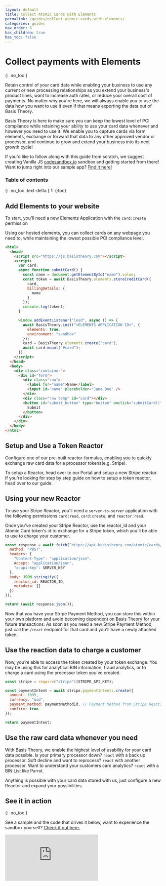 ```yaml
---
layout: default
title: Collect Atomic Cards with Elements
permalink: /guides/collect-atomic-cards-with-elements/
categories: guides
nav_order: 3
has_children: true
has_toc: false
---
```

# Collect payments with Elements
{: .no_toc }

Retain control of your card data  while enabling your business to use any current or new processing relationships as you extend your business's product lines, want to increase auth rates, or reduce your overall cost of payments.  No matter why you're here, we will always enable you to use the data how you want to use it even if that means exporting the data out of Basis Theory.

Basis Theory is here to make sure you can keep the lowest level of PCI compliance while retaining your ability to use your card data whenever and however you need to use it. We enable you to capture cards via form elements, exchange or forward that data to any other approved vendor or processor, and continue to grow and extend your business into its next growth cycle!

If you'd like to follow along with this guide from scratch, we suggest creating Vanilla JS <a href="http://codesandbox.io/">codesandbox.io</a> sandbox and getting started from there! Want to jump right into our sample app? <a href="https://codesandbox.io/s/example-charging-card-o2qss?file=/public/index.html">Find it here!</a>

### Table of contents
{: .no_toc .text-delta }
1. 
{:toc}

## Add Elements to your website

<span class="base-alert warning">
  <span>
    To start, you'll need a new Elements Application with the <code>card:create</code> permission
  </span>
</span>

Using our hosted elements, you can collect cards on any webpage you need to, while maintaining the lowest possible PCI compliance level.

```html
<html>
  <head>
    <script src="https://js.basistheory.com"></script>
    <script>
      var card;
      async function submitCard() {
        const name = document.getElementById("name").value;
        const token = await BasisTheory.elements.storeCreditCard({
          card,
          billingDetails: {
            name
          }
        });
        console.log(token);
      }

      window.addEventListener("load", async () => {
        await BasisTheory.init("<ELEMENTS APPLICATION ID>", {
          elements: true,
          environment: "sandbox"
        });
        card = BasisTheory.elements.create("card");
        await card.mount("#card");
      });
    </script>
  </head>
  <body>
    <div class="container">
      <div id="form">
        <div class="row">
          <label for="name">Name</label>
          <input id="name" placeholder="Jane Doe" />
        </div>
        <div class="row temp" id="card"></div>
        <button id="submit_button" type="button" onclick="submitCard()">
          Submit
        </button>
      </div>
    </div>
  </body>
</html>
```

## Setup and Use a Token Reactor

Configure one of our pre-built reactor-formulas, enabling you to quickly exchange raw card data for a processor tokens(e.g. Stripe).

To setup a Reactor, head over to our Portal and setup a new Stripe reactor. If you're looking for step by step guide on how to setup a token reactor, head over to our guide.

## Using your new Reactor 
<span class="base-alert warning">
  <span>
    To use your Stripe Reactor, you'll need a <code>server-to-server</code> application with the following permissions <code>card:read</code>, <code>card:create</code>, and <code>reactor:read</code>.
  </span>
</span>

Once you’ve created your Stripe Reactor, use the reactor_id and your Atomic Card token's id to exchange for a Stripe token, which you'll be able to use to charge your customer.

```js
const response = await fetch(`https://api.basistheory.com/atomic/cards/${id}/react`, {
  method: "POST",
  headers: {
    "Content-Type": "application/json",
    Accept: "application/json",
    "x-api-key": SERVER_KEY
  },
  body: JSON.stringify({
    reactor_id: REACTOR_ID,
    metadata: {}
  })
});

return (await response.json());
```

Now that you have your Stripe Payment Method, you can store this within your own platform and avoid becoming dependent on Basis Theory for your future transactions. As soon as you need a new Stripe Payment Method, just call the `/react` endpoint for that card and you'll have a newly attached token.

## Use the reaction data to charge a customer

Now, you’re able to access the token created by your token exchange. You may be using this for analytical BIN information, fraud analytics, or to charge a card using the processor token you’ve created.

```js
const stripe = require("stripe")(STRIPE_API_KEY);

const paymentIntent = await stripe.paymentIntents.create({
  amount: 1099,
  currency: "usd",
  payment_method: paymentMethodId, // Payment Method from Stripe Reaction in step 2
  confirm: true
});

return paymentIntent;
```

## Use the raw card data whenever you need

With Basis Theory, we enable the highest level of usability for your card data possible. 
Is your primary processor down?  `react` with a back up processor. 
Soft decline and want to reprocess?  `react` with another processor. 
Want to understand your customers card analytics?  `react` with a BIN List like Parrot.

Anything is possible with your card data stored with us, just configure a new Reactor and expand your possibilities.

## See it in action
{: .no_toc }

See a sample and the code that drives it below, want to experience the sandbox yourself? [Check it out here.]("https://codesandbox.io/s/example-charging-card-o2qss")

<div class="iframe-container">
  <iframe src="https://codesandbox.io/embed/example-charging-card-o2qss?fontsize=14&hidenavigation=1&theme=dark" class="iframe-code" allowfullscreen="" frameborder="0"></iframe>
</div>
